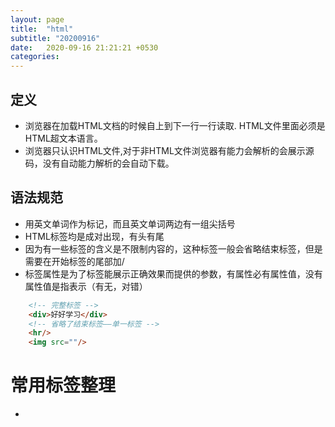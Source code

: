 ```yaml
---
layout: page
title:  "html"
subtitle: "20200916"
date:   2020-09-16 21:21:21 +0530
categories:
---
```


## 定义
- 浏览器在加载HTML文档的时候自上到下一行一行读取. HTML文件里面必须是HTML超文本语言。
- 浏览器只认识HTML文件,对于非HTML文件浏览器有能力会解析的会展示源码，没有自动能力解析的会自动下载。


## 语法规范
- 用英文单词作为标记，而且英文单词两边有一组尖括号
- HTML标签均是成对出现，有头有尾
- 因为有一些标签的含义是不限制内容的，这种标签一般会省略结束标签，但是需要在开始标签的尾部加/ 
- 标签属性是为了标签能展示正确效果而提供的参数，有属性必有属性值，没有属性值是指表示（有无，对错）

```HTML
    <!-- 完整标签 -->
    <div>好好学习</div>
    <!-- 省略了结束标签——单一标签 -->
    <hr/>
    <img src=""/>
```

# 常用标签整理
- 
